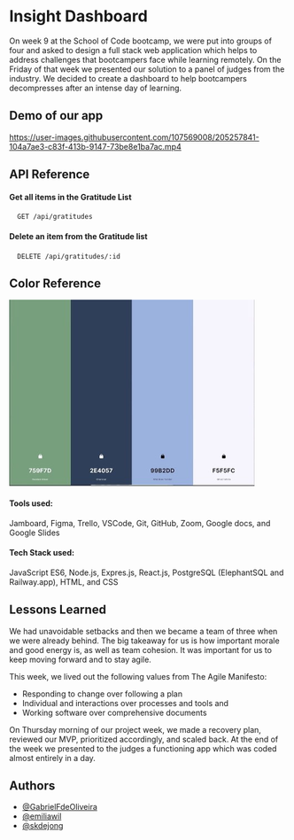 
# Insight Dashboard

On week 9 at the School of Code bootcamp, we were put into groups of four and asked to design a full stack web application which helps to address challenges that bootcampers face while learning remotely. On the Friday of that week we presented our solution to a panel of judges from the industry. We decided to create a dashboard to help bootcampers decompresses after an intense day of learning.

## Demo of our app
https://user-images.githubusercontent.com/107569008/205257841-104a7ae3-c83f-413b-9147-73be8e1ba7ac.mp4

## API Reference

#### Get all items in the Gratitude List 

```
  GET /api/gratitudes
```

#### Delete an item from the Gratitude list

```
  DELETE /api/gratitudes/:id
```

## Color Reference

![Color Palette](Color%20Palette%20for%20Globally%20Scoped%20Project.jpg)

#### Tools used:
 Jamboard, Figma, Trello, VSCode, Git, GitHub, Zoom, Google docs, and Google Slides

#### Tech Stack used:
 JavaScript ES6, Node.js, Expres.js, React.js, PostgreSQL (ElephantSQL and Railway.app), HTML, and CSS

## Lessons Learned

We had unavoidable setbacks and then we became a team of three when we were already behind.
The big takeaway for us is how important morale and good energy is, as well as team cohesion.
It was important for us to keep moving forward and to stay agile. 

This week, we lived out the following values from The Agile Manifesto:
* Responding to change over following a plan
* Individual and interactions over processes and tools and 
* Working software over comprehensive documents 

On Thursday morning of our project week, we made a recovery plan, reviewed our MVP, prioritized accordingly, and scaled back. At the end of the week we presented to the judges a functioning app which was coded almost entirely in a day. 

## Authors

- [@GabrielFdeOliveira](https://www.github.com/GabrielFdeOliveira)
- [@emiliawil](https://www.github.com/emiliawil)
- [@skdejong](https://github.com/skdejong)

